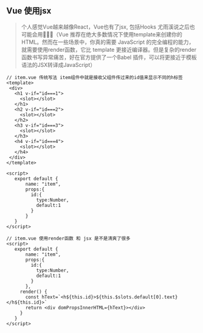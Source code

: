 ## Vue 使用jsx

> 个人感觉Vue越来越像React，Vue也有了jsx, 包括Hooks 尤雨溪说之后也可能会用🤣🤣🤣（Vue 推荐在绝大多数情况下使用template来创建你的HTML。然而在一些场景中，你真的需要 JavaScript 的完全编程的能力，就需要使用render函数，它比 template 更接近编译器。但是复杂的render函数书写异常痛苦，好在官方提供了一个Babel 插件，可以将更接近于模板语法的JSX转译成JavaScript）


```
// item.vue 传统写法 item组件中就是接收父组件传过来的id值来显示不同的h标签
<template>
 <div>
   <h1 v-if="id===1">
     <slot></slot>
   </h1>
   <h2 v-if="id===2">
     <slot></slot>
   </h2>
   <h3 v-if="id===3">
     <slot></slot>
   </h3>
   <h4 v-if="id===4">
     <slot></slot>
   </h4>
 </div>
</template>

<script>
   export default {
       name: "item",
       props:{
         id:{
           type:Number,
           default:1
         }
       }
   }
</script>

```

```
// item.vue 使用render函数 和 jsx 是不是清爽了很多
<script>
   export default {
       name: "item",
       props:{
         id:{
           type:Number,
           default:1
         }
       },
     render() {
       const hText=`<h${this.id}>${this.$slots.default[0].text}</h${this.id}>`
       return <div domPropsInnerHTML={hText}></div>
     }
   }
</script>
```